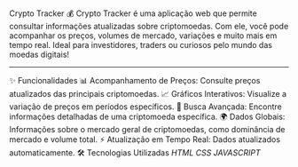Crypto Tracker 💰
Crypto Tracker é uma aplicação web que permite consultar informações atualizadas sobre criptomoedas. 
Com ele, você pode acompanhar os preços, volumes de mercado, variações e muito mais em tempo real. 
Ideal para investidores, traders ou curiosos pelo mundo das moedas digitais!
_____________________________
✨ Funcionalidades
📊 Acompanhamento de Preços: Consulte preços atualizados das principais criptomoedas.
📈 Gráficos Interativos: Visualize a variação de preços em períodos específicos.
🔎 Busca Avançada: Encontre informações detalhadas de uma criptomoeda específica.
🌍 Dados Globais: Informações sobre o mercado geral de criptomoedas, como dominância de mercado e volume total.
⚡ Atualização em Tempo Real: Dados atualizados automaticamente.
🛠️ Tecnologias Utilizadas
*HTML* *CSS* *JAVASCRIPT*
